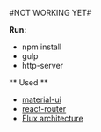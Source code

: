 #NOT WORKING YET#

**Run:**

* npm install
* gulp
* http-server


** Used **
* [material-ui](https://www.npmjs.com/package/material-ui)
* [react-router](https://github.com/rackt/react-router)
* [Flux architecture](https://facebook.github.io/flux/) 
